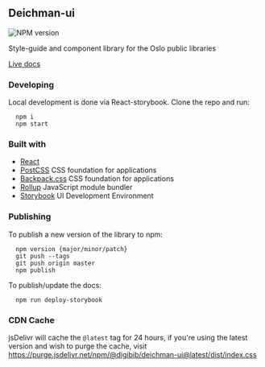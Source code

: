 ## Deichman-ui

![NPM version](https://img.shields.io/npm/v/@digibib/deichman-ui.svg)

Style-guide and component library for the Oslo public libraries

[Live docs](https://digibib.github.io/deichman-ui)

### Developing

Local development is done via React-storybook. Clone the repo and run:

```
  npm i
  npm start
```

### Built with

- [React](https://reactjs.org/)
- [PostCSS](https://preset-env.cssdb.org/) CSS foundation for applications
- [Backpack.css](https://github.com/chris-pearce/backpack.css) CSS foundation for applications
- [Rollup](https://rollupjs.org/guide/en) JavaScript module bundler
- [Storybook](https://storybook.js.org/) UI Development Environment

### Publishing

To publish a new version of the library to npm:

```
  npm version {major/minor/patch}
  git push --tags
  git push origin master
  npm publish
```

To publish/update the docs:

```
  npm run deploy-storybook
```

### CDN Cache

jsDelivr will cache the `@latest` tag for 24 hours, if you're using the latest version and wish to purge the cache, visit https://purge.jsdelivr.net/npm/@digibib/deichman-ui@latest/dist/index.css
